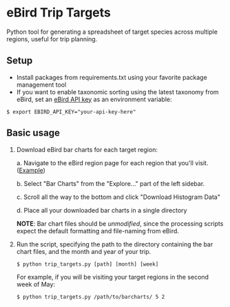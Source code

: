 # eBird Trip Targets

Python tool for generating a spreadsheet of target species across multiple regions, useful for trip planning.

## Setup
- Install packages from requirements.txt using your favorite package management tool
- If you want to enable taxonomic sorting using the latest taxonomy from eBird, set an [eBird API key](https://support.ebird.org/en/support/solutions/articles/48000838205-download-ebird-data#API) as an environment variable:

```
$ export EBIRD_API_KEY="your-api-key-here"
```

## Basic usage

1. Download eBird bar charts for each target region:

    a. Navigate to the eBird region page for each region that you'll visit. ([Example](https://ebird.org/region/US-VT-001))

    b. Select "Bar Charts" from the "Explore..." part of the left sidebar.

    c. Scroll all the way to the bottom and click "Download Histogram Data"

    d. Place all your downloaded bar charts in a single directory

    **NOTE**: Bar chart files should be *unmodified*, since the processing scripts expect the default formatting and file-naming from eBird.


2. Run the script, specifying the path to the directory containing the bar chart files, and the month and year of your trip.

    ```
    $ python trip_targets.py [path] [month] [week]
    ```

    For example, if you will be visiting your target regions in the second week of May:

    ```
    $ python trip_targets.py /path/to/barcharts/ 5 2
    ```
